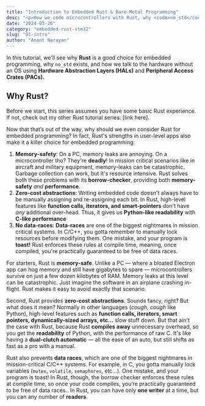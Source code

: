 ```yaml
---
title: "Introduction to Embedded Rust & Bare-Metal Programming"
desc: "<p>How we code microcontrollers with Rust, why <code>no_std</code> exists, and how we tell the STM32 what to do.</p>"
date: "2024-03-26"
category: "embedded-rust-stm32"
slug: "01-intro"
author: "Anant Narayan"
---
```


In this tutorial, we'll see why **Rust** is a good choice for embedded programming, why `no_std` exists, and how we talk to the hardware without an OS using **Hardware Abstraction Layers (HALs)** and **Peripheral Access Crates (PACs).**

## Why Rust?

Before we start, this series assumes you have some basic Rust experience. If not, check out my other Rust tutorial series: [link here].

Now that that’s out of the way, why should we even consider Rust for embedded programming?
In fact, Rust's strengths in user-level apps also make it a killer choice for embedded programming:

  1. **Memory-safety**: On a PC, memory leaks are annoying. On a microcontroller tho? They're **deadly**! In mission critical scenarios like in aircraft and military equipment, memory-leaks can be catastrophic. Garbage collection can work, but it's resource intensive. Rust solves both these problems with its **borrow-checker**, providing both **memory-safety** *and* **performance**.
  2. **Zero-cost abstractions**: Writing embedded code doesn't always have to be manually assigning and re-assigning each bit. In Rust, high-level features like **function calls, iterators, and smart-pointers** don't have *any* additional over-head. Thus, it gives us **Python-like readability** with **C-like performance**
  3. **No data-races**: **Data-races** are one of the biggest nightmares in mission critical systems. In C/C++, you gotta remember to manually lock resources before modifying them. One mistake, and your program is **toast!** Rust enforces these rules at compile time, meaning, once compiled, you're practically guaranteed to be free of data races.

For starters, Rust is **memory-safe**. Unlike a PC — where a bloated Electron app can hog memory and still have gigabytes to spare — microcontrollers survive on just a few dozen kilobytes of RAM. Memory leaks at this level can be catastrophic. Just imagine the software in an airplane crashing in-flight. Rust makes it easy to avoid exactly that scenario.

Second, Rust provides **zero-cost abstractions**. Sounds fancy, right? But what does it mean? Normally in other languages (*cough, cough* like Python), high-level features such as **function calls, iterators, smart pointers, dynamically-sized arrays, etc...** slow stuff down. But that ain't the case with Rust, because Rust **compiles away** unnecessary overhead, so you get the **readability** of Python, with the performance of raw C. It's like having a **dual-clutch automatic** — all the ease of an auto, but still shifts as fast as a pro with a manual.

Rust also prevents **data races**, which are one of the biggest nightmares in mission-critical C/C++ systems. For example, in C, you gotta manually lock variables (`mutex`, `volatile`, `semaphores`, etc...). One mistake, and your program is toast! In Rust, though, the borrow checker enforces these rules at compile time, so once your code compiles, you’re practically guaranteed to be free of data races.. In Rust, you can have only **one writer** at a time, but you can any number of **readers**.
